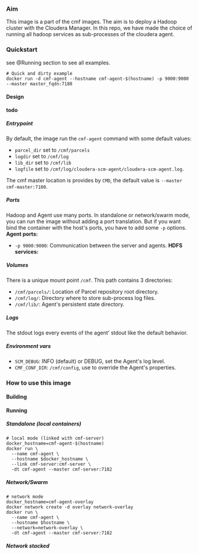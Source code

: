 ### Aim
This image is a part of the cmf images. The aim is to deploy a Hadoop cluster with the Cloudera Manager.
In this repo, we have made the choice of running all hadoop services as sub-processes of the cloudera agent.

### Quickstart
see @Running section to see all examples.

```
# Quick and dirty example
docker run -d cmf-agent --hostname cmf-agent-$(hostname) -p 9000:9000 --master master_fqdn:7180
```

#### Design
**todo**

##### Entrypoint
By default, the image run the `cmf-agent` command with some default values:
- `parcel_dir` set to `/cmf/parcels`
- `logdir` set to `/cmf/log`
- `lib_dir` set to `/cmf/lib`
- `logfile` set to `/cmf/log/cloudera-scm-agent/cloudera-scm-agent.log`.

The cmf master location is provides by `CMD`, the default value is `--master cmf-master:7180`.

##### Ports

Hadoop and Agent use many ports. In standalone or network/swarm mode, you can run the image without adding a port translation.
But if you want bind the container with the host's ports, you have to add some `-p` options.
**Agent ports:**
- `-p 9000:9000`: Communication between the server and agents.
**HDFS services:**

##### Volumes
There is a unique mount point `/cmf`. This path contains 3 directories:
- `/cmf/parcels/`: Location of Parcel repository root directory.
- `/cmf/log/`: Directory where to store sub-process log files. 
- `/cmf/lib/`: Agent's persistent state directory.
 
##### Logs
The stdout logs every events of the agent' stdout like the default behavior.

##### Environment vars
- `SCM_DEBUG`: INFO (default) or DEBUG, set the Agent's log level.
- `CMF_CONF_DIR`: `/cmf/config`, use to override the Agent's properties.

### How to use this image
#### Building

#### Running
##### Standalone (local containers)
```
# local mode (linked with cmf-server)
docker_hostname=cmf-agent-$(hostname)
docker run \
  --name cmf-agent \ 
  --hostname $docker_hostname \
  --link cmf-server:cmf-server \
  -dt cmf-agent --master cmf-server:7182
```

##### Network/Swarm
```
# network mode
docker_hostname=cmf-agent-overlay
docker network create -d overlay network-overlay
docker run \
  --name cmf-agent \
  --hostname $hostname \
  --network=network-overlay \
  -dt cmf-agent --master cmf-server:7182
```
##### Network stacked
```

```
